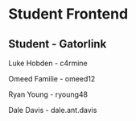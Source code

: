 Student Frontend
================


Student        - Gatorlink   
----------------------------

Luke Hobden     - c4rmine  

Omeed Familie   - omeed12  

Ryan Young      - ryoung48

Dale Davis      - dale.ant.davis
